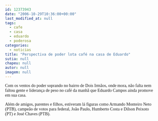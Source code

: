 ```yaml
---
id: 12373943
date: "2006-10-29T10:36:00+00:00"
last_modified_at: null
tags:
  - cafe
  - casa
  - eduardo
  - poderosa
categories:
  - noticias
title: "Perspectiva de poder lota café na casa de Eduardo"
sutia: null
chapeu: null
autor: null
imagem: null
---
```

<p><P><FONT face=Verdana>Com os ventos do poder soprando no bairro de Dois Irmãos, onde mora, não falta nem faltou gente e liderança de peso no café da manhã que Eduardo Campos ainda promove em sua casa.</FONT></P></p>
<p><P><FONT face=Verdana>Além de amigos, parentes e filhos, estiveram lá figuras como Armando Monteiro Neto (PTB), campeão de votos para federal, João Paulo, Humberto Costa e Dilson Peixoto (PT) e&nbsp;José Chaves (PTB).</FONT></P> </p>
